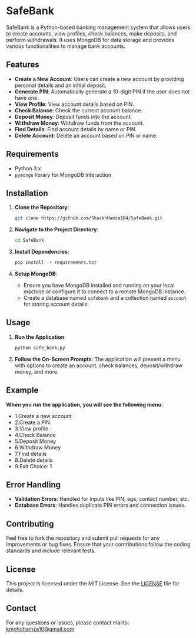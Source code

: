 # SafeBank

SafeBank is a Python-based banking management system that allows users to create accounts, view profiles, check balances, make deposits, and perform withdrawals. It uses MongoDB for data storage and provides various functionalities to manage bank accounts.

## Features

- **Create a New Account**: Users can create a new account by providing personal details and an initial deposit.
- **Generate PIN**: Automatically generate a 10-digit PIN if the user does not have one.
- **View Profile**: View account details based on PIN.
- **Check Balance**: Check the current account balance.
- **Deposit Money**: Deposit funds into the account.
- **Withdraw Money**: Withdraw funds from the account.
- **Find Details**: Find account details by name or PIN.
- **Delete Account**: Delete an account based on PIN or name.

## Requirements

- Python 3.x
- `pymongo` library for MongoDB interaction

## Installation

1. **Clone the Repository**:
    ```bash
    git clone https://github.com/ShaikhHamza104/SafeBank.git
    ```
2. **Navigate to the Project Directory**:
    ```bash
    cd SafeBank
    ```
3. **Install Dependencies**:
    ```bash
    pip install -r requirements.txt
    ```

4. **Setup MongoDB**:
   - Ensure you have MongoDB installed and running on your local machine or configure it to connect to a remote MongoDB instance.
   - Create a database named `safebank` and a collection named `account` for storing account details.

## Usage

1. **Run the Application**:
    ```bash
    python safe_bank.py
    ```

2. **Follow the On-Screen Prompts**: The application will present a menu with options to create an account, check balances, deposit/withdraw money, and more.

## Example
  **When you run the application, you will see the following menu**:
- 1.Create a new account
- 2.Create a PIN
- 3.View profile
- 4.Check Balance
- 5.Deposit Money
- 6.Withdraw Money
- 7.Find details
- 8.Delete details
- 9.Exit Choice: 1


## Error Handling

- **Validation Errors**: Handled for inputs like PIN, age, contact number, etc.
- **Database Errors**: Handles duplicate PIN errors and connection issues.

## Contributing

Feel free to fork the repository and submit pull requests for any improvements or bug fixes. Ensure that your contributions follow the coding standards and include relevant tests.

## License

This project is licensed under the MIT License. See the [LICENSE](LICENSE) file for details.

## Contact

For any questions or issues, please contact mailto: kmohdhamza10@gmail.com


